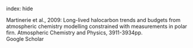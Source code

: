 index: hide

<div class="Citation">

  <div class="Citation-body">
    <div class="Citation-text">Martinerie et al., 2009: Long-lived halocarbon trends and budgets from atmospheric chemistry modelling constrained with measurements in polar firn. <span class="Article-journal">Atmospheric Chemistry and Physics, </span><span class="Article-volume"></span>3911-3934pp.</div>
    <div class="Citation-links">
      <div class="CitationLink" data-href="https://scholar.google.com/scholar?q=Long-lived+halocarbon+trends+and+budgets+from+atmospheric+chemistry+modelling+constrained+with+measurements+in+polar+firn">
        <div class="CitationLink-icon CitationLink-Scholar"></div>
        <div class="CitationLink-text">Google Scholar</div>
      </div>
    </div>
  </div>
</div>


<div class="Citation-copy">

</div>